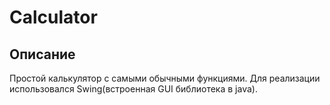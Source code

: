 # Calculator

## Описание

Простой калькулятор с самыми обычными функциями. Для реализации использовался Swing(встроенная GUI библиотека в java).
